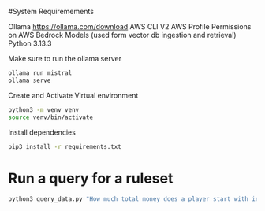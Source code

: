 #System Requiremements

Ollama https://ollama.com/download
AWS CLI V2
AWS Profile Permissions on AWS Bedrock Models (used form vector db ingestion and retrieval)
Python 3.13.3

Make sure to run the ollama server

```bash
ollama run mistral
ollama serve
```

Create and Activate Virtual environment
```bash
python3 -m venv venv
source venv/bin/activate
```

Install dependencies

```bash
pip3 install -r requirements.txt
```

# Run a query for a ruleset

```bash
python3 query_data.py "How much total money does a player start with in Monopoly? (Answer with the number only)"
```